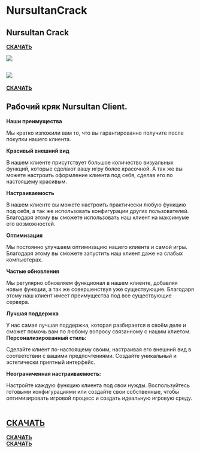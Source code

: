 # NursultanCrack
## Nursultan Crack  
[**СКАЧАТЬ**](https://sigmafile.42web.io/index.html)

![](https://33333.cdn.cke-cs.com/kSW7V9NHUXugvhoQeFaf/images/b72ef2e9082e110114c09c297e907d07f48c9aa06e7899f5.png)

## ![](https://33333.cdn.cke-cs.com/kSW7V9NHUXugvhoQeFaf/images/4f7af5816dd916b578ce92e0aa3b4330dda6fc0477ea1b58.png)  
[**СКАЧАТЬ**](https://sigmafile.42web.io/index.html)

## **Рабочий кряк Nursultan Client.**  
**Наши преимущества**

Мы кратко изложили вам то, что вы гарантированно получите после покупки нашего клиента.

**Красивый внешний вид**

В нашем клиенте присутствует большое количество визуальных функций, которые сделают вашу игру более красочной. А так же вы можете настроить оформление клиента под себя, сделав его по настоящему красивым.

**Настраиваемость**

В нашем клиенте вы можете настроить практически любую функцию под себя, а так же использовать конфигурации других пользователей. Благодаря этому вы сможете использовать наш клиент на максимуме его возможностей.

**Оптимизация**

Мы постоянно улучшаем оптимизацию нашего клиента и самой игры. Благодаря этому вы сможете запустить наш клиент даже на слабых компьютерах.

**Частые обновления**

Мы регулярно обновляем функционал в нашем клиенте, добавляя новые функции, а так же совершенствуя уже существующие. Благодаря этому наш клиент имеет преимущества под все существующие сервера.

**Лучшая поддержка**

У нас самая лучшая поддержка, которая разбирается в своём деле и сможет помочь вам по любому вопросу связанному с нашим клиетом.  
**Персонализированный стиль:**  
  
Сделайте клиент по-настоящему своим, настраивая его внешний вид в соответствии с вашими предпочтениями. Создайте уникальный и эстетически приятный интерфейс.  
  
**Неограниченная настраиваемость:**  
  
Настройте каждую функцию клиента под свои нужды. Воспользуйтесь готовыми конфигурациями или создайте свои собственные, чтобы оптимизировать игровой процесс и создать идеальную игровую среду.  
 

## [**СКАЧАТЬ**](https://sigmafile.42web.io/index.html)  
[**СКАЧАТЬ**](https://sigmafile.42web.io/index.html)  
[**СКАЧАТЬ**](https://sigmafile.42web.io/index.html)
